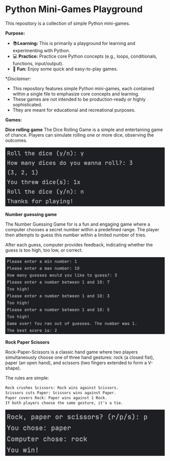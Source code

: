 # Python Mini-Games Playground

This repository is a collection of simple Python mini-games. 

**Purpose:**

* 📚**Learning:** This is primarily a playground for learning and experimenting with Python. 
* 💻 **Practice:** Practice core Python concepts (e.g., loops, conditionals, functions, input/output).
* 🎲 **Fun:** Enjoy some quick and easy-to-play games. 

**Disclaimer:*

* This repository features simple Python mini-games, each contained within a single file to emphasize core concepts and learning.
* These games are not intended to be production-ready or highly sophisticated. 
* They are meant for educational and recreational purposes.

**Games:**

**Dice rolling game**
The Dice Rolling Game is a simple and entertaining game of chance. Players can simulate rolling one or more dice, observing the outcomes.

![alt=dice-rolling-game-image](public/dice-rolling.png)

**Number guessing game**

The Number Guessing Game for is a fun and engaging game where a computer chooses a secret number within a predefined range. The player then attempts to guess this number within a limited number of tries.

After each guess, computer provides feedback, indicating whether the guess is too high, too low, or correct.

![alt=dice-rolling-game-image](public/number-guessing.png)

**Rock Paper Scissors**

Rock-Paper-Scissors is a classic hand game where two players simultaneously choose one of three hand gestures: rock (a closed fist), paper (an open hand), and scissors (two fingers extended to form a V-shape).

The rules are simple:

    Rock crushes Scissors: Rock wins against Scissors.
    Scissors cuts Paper: Scissors wins against Paper.
    Paper covers Rock: Paper wins against 1 Rock. 
    If both players choose the same gesture, it's a tie.

![alt=dice-rolling-game-image](public/rock-paper-scissors.png)
